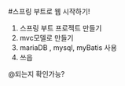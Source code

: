 #스프링 부트로 웹 시작하기!

1. 스프링 부트 프로젝트 만들기
2. mvc모델로 만들기
3. mariaDB , mysql, myBatis 사용
4. 쓰읍

@되는지 확인가능? 